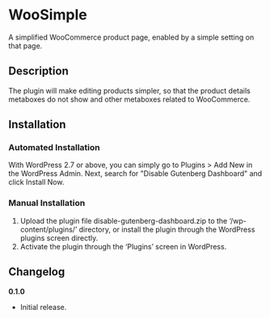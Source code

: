 # WooSimple
A simplified WooCommerce product page, enabled by a simple setting on that page.

## Description

The plugin will make editing products simpler, so that the product details metaboxes do not show and other metaboxes related to WooCommerce.

## Installation


### Automated Installation

With WordPress 2.7 or above, you can simply go to Plugins > Add New in the WordPress Admin. Next, search for "Disable Gutenberg Dashboard" and click Install Now. 

### Manual Installation

1. Upload the plugin file disable-gutenberg-dashboard.zip to the ‘/wp-content/plugins/’ directory, or install the plugin through the WordPress plugins screen directly.
2. Activate the plugin through the ‘Plugins’ screen in WordPress.

## Changelog

**0.1.0**
* Initial release.
